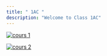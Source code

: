 ```yaml
---
title: " 1AC "
description: "Welcome to Class 1AC"
---
```




[![cours 1](../../images/0.png)](/1ac/cours1/)  


[![cours 2](../../images/0.png)](/1ac/cours2/)  
